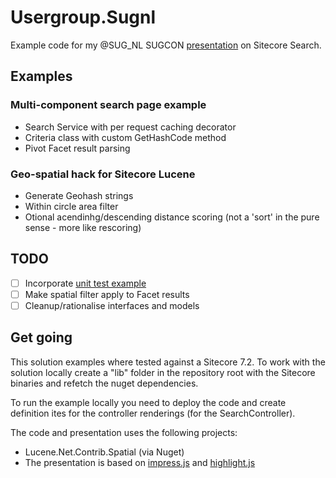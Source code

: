 # Usergroup.Sugnl

Example code for my @SUG_NL SUGCON [presentation](http://herskinduk.github.io/Usergroup.Sugnl/#/begin) on Sitecore Search.

## Examples

### Multi-component search page example

- Search Service with per request caching decorator
- Criteria class with custom GetHashCode method
- Pivot Facet result parsing

### Geo-spatial hack for Sitecore Lucene

- Generate Geohash strings 
- Within circle area filter
- Otional acendinhg/descending distance scoring (not a 'sort' in the pure sense - more like rescoring)

## TODO

- [ ] Incorporate [unit test example](https://github.com/Sitecore/sitecore-seven-unittest-example/blob/master/ExampleFixture.cs) 
- [ ] Make spatial filter apply to Facet results
- [ ] Cleanup/rationalise interfaces and models

## Get going

This solution examples where tested against a Sitecore 7.2. To work with the solution locally create a "lib" folder in the repository root with the Sitecore binaries and refetch the nuget dependencies.

To run the example locally you need to deploy the code and create definition ites for the controller renderings (for the SearchController).

The code and presentation uses the following projects:

- Lucene.Net.Contrib.Spatial (via Nuget)
- The presentation is based on [impress.js](https://github.com/bartaz/impress.js) and [highlight.js](https://github.com/isagalaev/highlight.js)
